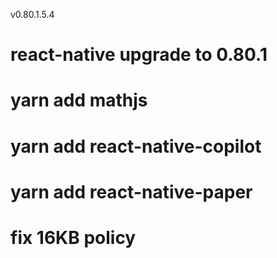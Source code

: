 v0.80.1.5.4

# react-native upgrade to 0.80.1
# yarn add mathjs
# yarn add react-native-copilot
# yarn add react-native-paper
# fix 16KB policy